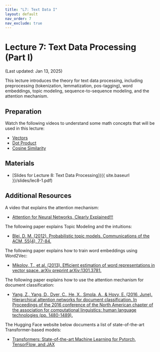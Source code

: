 ```yaml
---
title: "L7: Text Data I"
layout: default
nav_order: 7
nav_exclude: true
---
```


# Lecture 7: Text Data Processing (Part I)

(Last updated: Jan 13, 2025)

This lecture introduces the theory for text data processing, including preprocessing (tokenization, lemmatization, pos-tagging), word embeddings, topic modeling, sequence-to-sequence modeling, and the attention mechanism.

## Preparation

Watch the following videos to understand some math concepts that will be used in this lecture:
- [Vectors](https://www.youtube.com/watch?v=fNk_zzaMoSs)
- [Dot Product](https://www.youtube.com/watch?v=C0sPtQ3wX9o)
- [Cosine Similarity](https://www.youtube.com/watch?v=e9U0QAFbfLI)

## Materials

- [Slides for Lecture 8: Text Data Processing]({{ site.baseurl }}/slides/lec8-1.pdf)

## Additional Resources

A video that explains the attention mechanism:
- [Attention for Neural Networks, Clearly Explained!!!](https://www.youtube.com/watch?v=PSs6nxngL6k)

The following paper explains Topic Modeling and the intuitions:
- [Blei, D. M. (2012). Probabilistic topic models. Communications of the ACM, 55(4), 77-84.](https://www.cs.columbia.edu/~blei/papers/Blei2012.pdf)

The following paper explains how to train word embeddings using Word2Vec:
- [Mikolov, T., et al. (2013). Efficient estimation of word representations in vector space. arXiv preprint arXiv:1301.3781.](https://arxiv.org/pdf/1301.3781.pdf)

The following paper explains how to use the attention mechanism for document classification:
- [Yang, Z., Yang, D., Dyer, C., He, X., Smola, A., & Hovy, E. (2016, June). Hierarchical attention networks for document classification. In Proceedings of the 2016 conference of the North American chapter of the association for computational linguistics: human language technologies (pp. 1480-1489).](https://aclanthology.org/N16-1174/)

The Hugging Face website below documents a list of state-of-the-art Transformer-based models:
- [Transformers: State-of-the-art Machine Learning for Pytorch, TensorFlow, and JAX](https://huggingface.co/transformers/v4.7.0/)